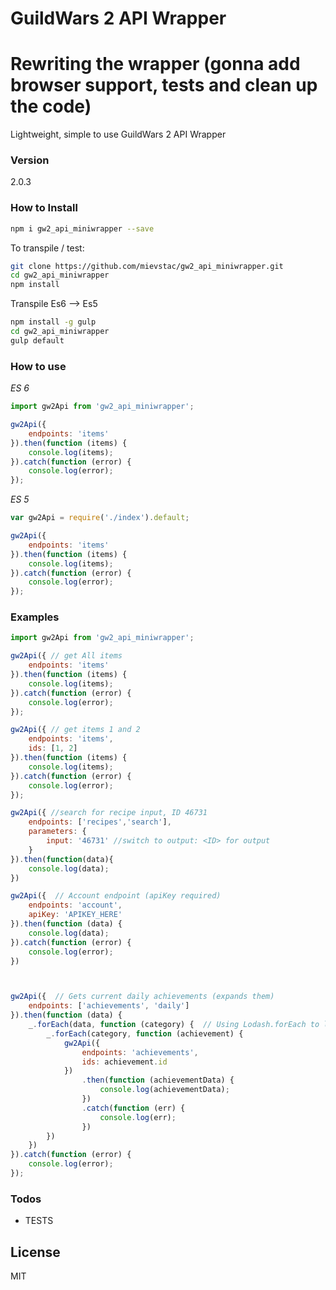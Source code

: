 # GuildWars 2 API Wrapper
# Rewriting the wrapper (gonna add browser support, tests and clean up the code)
Lightweight, simple to use GuildWars 2 API Wrapper


### Version
2.0.3

### How to Install
 
```sh
npm i gw2_api_miniwrapper --save
```
To transpile / test:
```sh
git clone https://github.com/mievstac/gw2_api_miniwrapper.git
cd gw2_api_miniwrapper
npm install
```

Transpile Es6 --> Es5
```sh
npm install -g gulp
cd gw2_api_miniwrapper
gulp default
```

### How to use
*ES 6*
```javascript
import gw2Api from 'gw2_api_miniwrapper';

gw2Api({
    endpoints: 'items'
}).then(function (items) {
    console.log(items);
}).catch(function (error) {
    console.log(error);
});
```

*ES 5*
```javascript
var gw2Api = require('./index').default;

gw2Api({
    endpoints: 'items'
}).then(function (items) {
    console.log(items);
}).catch(function (error) {
    console.log(error);
});
```

### Examples
```javascript
import gw2Api from 'gw2_api_miniwrapper';

gw2Api({ // get All items
    endpoints: 'items'
}).then(function (items) {
    console.log(items);
}).catch(function (error) {
    console.log(error);
});

gw2Api({ // get items 1 and 2
    endpoints: 'items',
    ids: [1, 2]
}).then(function (items) {
    console.log(items);
}).catch(function (error) {
    console.log(error);
});

gw2Api({ //search for recipe input, ID 46731
    endpoints: ['recipes','search'],
    parameters: {
        input: '46731' //switch to output: <ID> for output
    }
}).then(function(data){
    console.log(data);
})

gw2Api({  // Account endpoint (apiKey required)
    endpoints: 'account',
    apiKey: 'APIKEY_HERE'
}).then(function (data) {
    console.log(data);
}).catch(function (error) {
    console.log(error);
})



gw2Api({  // Gets current daily achievements (expands them)
    endpoints: ['achievements', 'daily']
}).then(function (data) {
    _.forEach(data, function (category) {  // Using Lodash.forEach to loop throught objects  import _ from 'lodash'
        _.forEach(category, function (achievement) {
            gw2Api({
                endpoints: 'achievements',
                ids: achievement.id
            })
                .then(function (achievementData) {
                    console.log(achievementData);
                })
                .catch(function (err) {
                    console.log(err);
                })
        })
    })
}).catch(function (error) {
    console.log(error);
});

```

### Todos

 - TESTS

License
----

MIT


